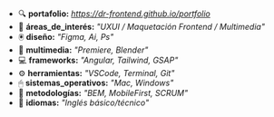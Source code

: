 - 🔍 **portafolio:** _https://dr-frontend.github.io/portfolio_
- 🤩 **áreas_de_interés:** _"UXUI / Maquetación Frontend / Multimedia"_
- 🖲 **diseño:** _"Figma, Ai, Ps"_
- 🎨 **multimedia:** _"Premiere, Blender"_
- 💻 **frameworks:** _"Angular, Tailwind, GSAP"_
- ⚙️ **herramientas:** _"VSCode, Terminal, Git"_
- 🖱 **sistemas_operativos:** _"Mac, Windows"_
- 🧠 **metodologías:** _"BEM, MobileFirst, SCRUM"_
- 💬 **idiomas:** _"Inglés básico/técnico"_
